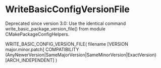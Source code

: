   

# WriteBasicConfigVersionFile  

Deprecated since version 3.0: Use the identical command write_basic_package_version_file()
from module CMakePackageConfigHelpers.
  

WRITE_BASIC_CONFIG_VERSION_FILE( filename
  [VERSION major.minor.patch]
  COMPATIBILITY (AnyNewerVersion|SameMajorVersion|SameMinorVersion|ExactVersion)
  [ARCH_INDEPENDENT]
  )

  

